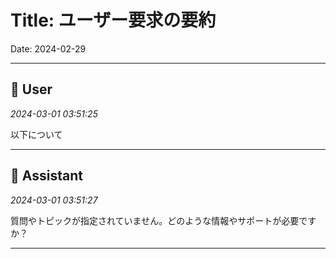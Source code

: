 # Title: ユーザー要求の要約

Date: 2024-02-29

---

## 👤 User
*2024-03-01 03:51:25*

以下について

---

## 🤖 Assistant
*2024-03-01 03:51:27*

質問やトピックが指定されていません。どのような情報やサポートが必要ですか？

---

